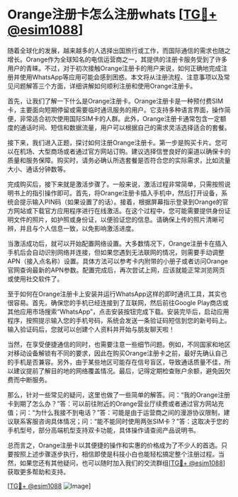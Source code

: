 # Orange注册卡怎么注册whats [[TG💪+ @esim1088](https://t.me/s/esim1088)]

随着全球化的发展，越来越多的人选择出国旅行或工作，而国际通信的需求也随之增长。Orange作为全球知名的电信运营商之一，其提供的注册卡服务受到了许多用户的青睐。不过，对于初次接触Orange注册卡的用户来说，如何正确地完成注册并使用WhatsApp等应用可能会感到困惑。本文将从注册流程、注意事项以及常见问题解答三个方面，详细讲解如何顺利注册和使用Orange注册卡。

首先，让我们了解一下什么是Orange注册卡。Orange注册卡是一种预付费SIM卡，主要面向短期停留或需要临时通讯服务的用户。它支持多种语言界面，操作简便，非常适合初次使用国际SIM卡的人群。此外，Orange注册卡通常包含一定额度的通话时间、短信和数据流量，用户可以根据自己的需求灵活选择适合的套餐。

接下来，我们进入正题，探讨如何注册Orange注册卡。第一步是购买卡片。您可以在机场、大型商场或者通过官方网站订购。建议选择信誉良好的渠道以确保卡的质量和服务保障。购买时，请务必确认所选套餐是否符合您的实际需求，比如流量大小、通话分钟数等。

完成购买后，接下来就是激活步骤了。一般来说，激活过程非常简单，只需按照说明书上的指引操作即可。首先，将Orange注册卡插入手机中，然后打开设备，系统会提示输入PIN码（如果设置了的话）。接着，根据屏幕指示登录到Orange的官方网站或下载官方应用程序进行在线激活。在这个过程中，您可能需要提供身份证明文件的照片，如护照或身份证，以便验证您的信息。请确保上传的照片清晰可辨，并且与个人信息一致，以免影响激活进度。

当激活成功后，就可以开始配置网络设置。大多数情况下，Orange注册卡在插入手机后会自动识别网络并连接，但如果您遇到无法联网的情况，则需要手动调整APN（接入点名称）设置。具体方法可以参考卡内附带的小册子或者访问Orange官网查询最新的APN参数。配置完成后，再次尝试上网，应该就能正常浏览网页或使用社交软件了。

至于如何在Orange注册卡上安装并运行WhatsApp这样的即时通讯工具，其实也很容易。首先，确保您的手机已经连接到了互联网，然后前往Google Play商店或其他应用市场搜索“WhatsApp”，点击安装按钮完成下载。安装完毕后，启动应用程序，按照提示输入您的手机号码，系统会发送一条验证码短信到您的新号码上。输入验证码后，您就可以创建个人资料并开始与朋友聊天啦！

当然，在享受便捷通信的同时，也需要注意一些细节问题。例如，不同国家和地区对移动设备解锁有不同的要求，因此在购买Orange注册卡之前，最好先确认自己的手机是否兼容。另外，由于某些地区可能存在信号盲区，导致通话质量不佳，所以建议提前了解目的地的网络覆盖情况。最后，记得定期检查账户余额，避免因欠费而中断服务。

那么，针对一些常见的疑问，这里也做了一些简单的解答。问：“我的Orange注册卡到期了怎么办？”答：可以前往附近的Orange营业厅续费或者通过官方网站充值；问：“为什么我接不到电话？”答：可能是由于运营商之间的漫游协议限制，建议联系客服咨询具体情况；问：“能不能同时使用两张SIM卡？”答：这取决于您的手机型号，部分高端机型支持双卡功能，具体操作请查阅产品说明书。

总而言之，Orange注册卡以其便捷的操作和实惠的价格成为了不少人的首选。只要按照上述步骤逐步执行，相信即使是科技小白也能轻松搞定整个注册过程。当然，如果您还有其他疑问，也可以随时加入我们的交流群组[[TG💪+ @esim1088](https://t.me/s/esim1088)]获取更多帮助和支持。

[[TG💪+ @esim1088](https://t.me/s/esim1088) ![Image](https://i.postimg.cc/4NQfJmqS/Snipaste-2025-05-13-00-14-12.png)]